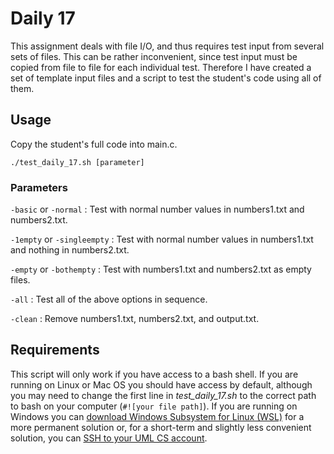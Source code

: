 # Daily 17
This assignment deals with file I/O, and thus requires test input from several sets of files. This can be rather inconvenient, since test input must be copied from file to file for each individual test. Therefore I have created a set of template input files and a script to test the student's code using all of them.

## Usage
Copy the student's full code into main.c.

`./test_daily_17.sh [parameter]`

### Parameters
`-basic` or `-normal` : Test with normal number values in numbers1.txt and numbers2.txt.

`-1empty` or `-singleempty` : Test with normal number values in numbers1.txt and nothing in numbers2.txt.

`-empty` or `-bothempty` : Test with numbers1.txt and numbers2.txt as empty files.

`-all` : Test all of the above options in sequence.

`-clean` : Remove numbers1.txt, numbers2.txt, and output.txt.

## Requirements
This script will only work if you have access to a bash shell. If you are running on Linux or Mac OS you should have access by default, although you may need to change the first line in *test_daily_17.sh* to the correct path to bash on your computer (`#![your file path]`). If you are running on Windows you can [download Windows Subsystem for Linux (WSL)](https://learn.microsoft.com/en-us/windows/wsl/install) for a more permanent solution or, for a short-term and slightly less convenient solution, you can [SSH to your UML CS account](https://www.uml.edu/sciences/computer-science/cs-infrastructure/unix-connectivity.aspx).
